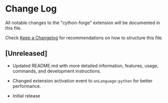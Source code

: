 # Change Log

All notable changes to the "cython-forge" extension will be documented in this file.

Check [Keep a Changelog](http://keepachangelog.com/) for recommendations on how to structure this file.

## [Unreleased]

- Updated README.md with more detailed information, features, usage, commands, and development instructions.
- Changed extension activation event to `onLanguage:python` for better performance.

- Initial release
